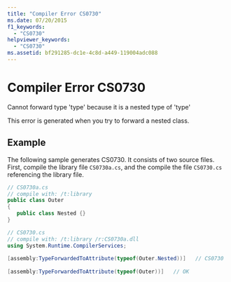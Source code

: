 ```yaml
---
title: "Compiler Error CS0730"
ms.date: 07/20/2015
f1_keywords: 
  - "CS0730"
helpviewer_keywords: 
  - "CS0730"
ms.assetid: bf291285-dc1e-4c8d-a449-119004adc088
---
```

# Compiler Error CS0730
Cannot forward type 'type' because it is a nested type of 'type'  
  
 This error is generated when you try to forward a nested class.  
  
## Example  
 The following sample generates CS0730. It consists of two source files. First, compile the library file `CS0730a.cs`, and the compile the file `CS0730.cs` referencing the library file.  
  
```csharp  
// CS0730a.cs  
// compile with: /t:library  
public class Outer  
{  
   public class Nested {}  
}  
```  
  
```csharp  
// CS0730.cs  
// compile with: /t:library /r:CS0730a.dll  
using System.Runtime.CompilerServices;  
  
[assembly:TypeForwardedToAttribute(typeof(Outer.Nested))]   // CS0730  
  
[assembly:TypeForwardedToAttribute(typeof(Outer))]   // OK  
```
